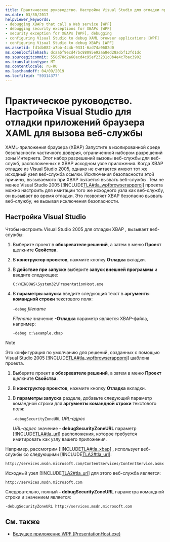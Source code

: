 ```yaml
---
title: Практическое руководство. Настройка Visual Studio для отладки приложений браузера XAML для вызова веб-службы
ms.date: 03/30/2017
helpviewer_keywords:
- debugging XBAPs that call a Web service [WPF]
- debugging security exceptions for XBAPs [WPF]
- security exception for XBAPs [WPF], debugging
- configuring Visual Studio to debug XAML browser applications [WPF]
- configuring Visual Studio to debug XBAPs [WPF]
ms.assetid: fd1db082-a7bb-4c4b-9331-6ad74a0682d0
ms.openlocfilehash: dcaabf9ecd47bc88095e92aa8ed28ad5f13fd1dc
ms.sourcegitcommit: 558d78d2a68acd4c95ef23231c8b4e4c7bac3902
ms.translationtype: MT
ms.contentlocale: ru-RU
ms.lasthandoff: 04/09/2019
ms.locfileid: "59314377"
---
```

# <a name="how-to-configure-visual-studio-to-debug-a-xaml-browser-application-to-call-a-web-service"></a>Практическое руководство. Настройка Visual Studio для отладки приложений браузера XAML для вызова веб-службы
XAML-приложения браузера (XBAP) Запустите в изолированной среде безопасности частичного доверия, ограниченной набором разрешений зоны Интернета. Этот набор разрешений вызовы веб-службы для веб-служб, расположенных в XBAP исходном узле приложения. Когда XBAP отладке из Visual Studio 2005, однако не считается имеют тот же исходный узел веб-служба ссылки. Исключения безопасности этой причины, вызываемого при XBAP пытается вызвать веб-службы. Тем не менее Visual Studio 2005 [!INCLUDE[TLA#tla_wpfbrowserappproj](../../../../includes/tlasharptla-wpfbrowserappproj-md.md)] проекта можно настроить для имитации того же исходного узла как веб-службу, он вызывает во время отладки. Это позволяет XBAP безопасно вызвать веб-службу, не вызывая исключения безопасности.

## <a name="configuring-visual-studio"></a>Настройка Visual Studio
 Чтобы настроить Visual Studio 2005 для отладки XBAP , вызывает веб-службы:

1. Выберите проект в **обозревателе решений**, а затем в меню **Проект** щелкните **Свойства**.

2. В **конструктор проектов**, нажмите кнопку **Отладка** вкладки.

3. В **действие при запуске** выберите **запуск внешней программы** и введите следующее:

     `C:\WINDOWS\System32\PresentationHost.exe`

4. В **параметры запуска** введите следующий текст в **аргументы командной строки** текстового поля:

     `-debug`  *filename*

     *Filename* значение **-Отладка** параметр является XBAP-файла, например:

     `-debug c:\example.xbap`

> [!NOTE]
>  Это конфигурация по умолчанию для решений, созданных с помощью Visual Studio 2005 [!INCLUDE[TLA#tla_wpfbrowserappproj](../../../../includes/tlasharptla-wpfbrowserappproj-md.md)] шаблона проекта.

1. Выберите проект в **обозревателе решений**, а затем в меню **Проект** щелкните **Свойства**.

2. В **конструктор проектов**, нажмите кнопку **Отладка** вкладки.

3. В **параметры запуска** разделе, добавьте следующий параметр командной строки для **аргументы командной строки** текстового поля:

     `-debugSecurityZoneURL`  *URL-адрес*

     *URL-адрес* значение **- debugSecurityZoneURL** параметр [!INCLUDE[TLA#tla_url](../../../../includes/tlasharptla-url-md.md)] расположения, которое требуется имитировать как узлу вашего приложения.

 Например, рассмотрим [!INCLUDE[TLA#tla_xbap](../../../../includes/tlasharptla-xbap-md.md)] , использует веб-службы со следующими [!INCLUDE[TLA2#tla_url](../../../../includes/tla2sharptla-url-md.md)]:

 `http://services.msdn.microsoft.com/ContentServices/ContentService.asmx`

 Исходный узел [!INCLUDE[TLA2#tla_url](../../../../includes/tla2sharptla-url-md.md)] для этого веб-служба является:

 `http://services.msdn.microsoft.com`

 Следовательно, полный **- debugSecurityZoneURL** параметра командной строки и значением является:

 `-debugSecurityZoneURL http://services.msdn.microsoft.com`

## <a name="see-also"></a>См. также

- [Ведущее приложение WPF (PresentationHost.exe)](wpf-host-presentationhost-exe.md)
